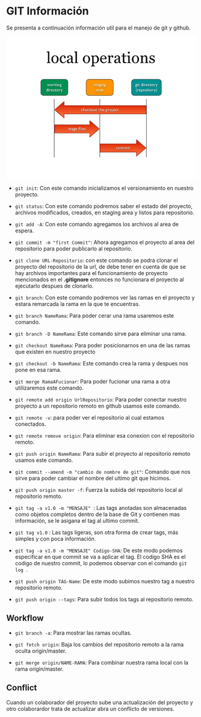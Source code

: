 # GIT Información
Se presenta a continuación información util para el manejo de git y github.

![operation git](git-and-github.jpg)

*   ```git init```: Con este comando inicializamos el versionamiento en nuestro proyecto.
*   ```git status```: Con este comando podremos saber el estado del proyecto, archivos modificados, creados, en staging area y listos para repositorio.
*   ```git add -A```: Con este comando agregamos los archivos al area de espera.
*   ```git commit -m "first Commit"```: Ahora agregamos el proyecto al area del repositorio para poder publicarlo al repositorio.

*   ```git clone URL-Repositorio```: con este comando se podra clonar el proyecto del repositorio de la url, de debe tener en cuenta de que se hay archivos importantes para el funcionamiento de proyecto mencionados en el **.gitignore** entonces no funcionara el proyecto al ejecutarlo despues de clonarlo.

*   ```git branch```: Con este comando podremos ver las ramas en el proyecto y estara remarcada la rama en la que te encuentras.
*   ```git branch NameRama```: Para poder cerar una rama usaremos este comando.
*   ```git branch -D NameRama```: Este comando sirve para eliminar una rama.
*   ```git checkout NameRama```: Para poder posicionarnos en una de las ramas que existen en nuestro proyecto
* ```git checkout -b NameRama```: Este comando crea la rama y despues nos pone en esa rama.
*   ```git merge RamaAFucionar```: Para poder fucionar una rama a otra utilizaremos este comando.
*   ```git remote add origin UrlRepositorio```: Para poder conectar nuestro proyecto a un repositorio remoto en github usamos este comando.

*   ```git remote -v```: para poder ver el repositorio al cual estamos conectados.
*   ```git remote remove origin```: Para eliminar esa conexion con el repositorio remoto.

*   ```git push origin NameRama```: Para subir el proyecto al repositorio remoto usamos este comando.

*   ```git commit --amend -m "cambio de nombre de git"```: Comando que nos sirve para poder cambiar el nombre del ultimo git que hicimos.

*   ```git push origin master -f```: Fuerza la subida del repositorio local al repositorio remoto.

*   ```git tag -a v1.0 -m "MENSAJE" ```: Las tags anotadas son almacenadas como objetos completos dentro de la base de Git y contienen mas información, se le asigana el tag al ultimo commit.

*   ```git tag v1.0``` : Las tags ligeras, son otra forma de crear tags, más simples y con poca información.

*   ```git tag -a v1.0 -m "MENSAJE" Codigo-SHA```: De este modo podemos especificar en que commit se va a aplicar el tag. El codigo SHA es el codigo de nuestro commit, lo podemos observar con el comando ```git log ```.

*   ```git push origin TAG-Name```: De este modo subimos nuestro tag a nuestro repositorio remoto.

*   ```git push origin --tags```: Para subir todos los tags al repositorio remoto.

## Workflow

*   ```git branch -a```: Para mostrar las ramas ocultas.

*   ```git fetch origin```: Baja los cambios del repositorio remoto a la rama oculta origin/master.

*   ```git merge origin/NAME-RAMA```: Para combinar nuestra rama local con la rama origin/master.

## Conflict
 Cuando un colaborador del proyecto sube una actualización del proyecto y otro colaborardor trata de actualizar abra un conflicto de versiones.
